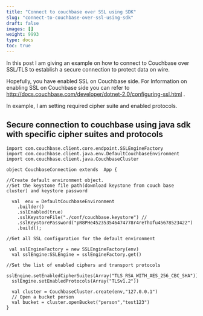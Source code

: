 ```yaml
---
title: "Connect to couchbase over SSL using SDK"
slug: "connect-to-couchbase-over-ssl-using-sdk"
draft: false
images: []
weight: 9993
type: docs
toc: true
---
```


In this post I am giving an example on how to connect to Couchbase over SSL/TLS to establish a secure connection to protect data on wire.

Hopefully, you have enabled SSL on Couchbase side. For Information on enabling SSL on Couchbase side you can refer to http://docs.couchbase.com/developer/dotnet-2.0/configuring-ssl.html .

In example, I am setting required cipher suite and enabled protocols.

 

## Secure connection to couchbase using java sdk with specific cipher suites and protocols
    import com.couchbase.client.core.endpoint.SSLEngineFactory
    import com.couchbase.client.java.env.DefaultCouchbaseEnvironment
    import com.couchbase.client.java.CouchbaseCluster
    
    object CouchbaseConnection extends  App {
      
    //Create default environment object. 
    //Set the keystone file path(download keystone from couch base cluster) and keystore password
    
      val  env = DefaultCouchbaseEnvironment
        .builder()
        .sslEnabled(true)
        .sslKeystoreFile("./conf/couchbase.keystore") //
        .sslKeystorePassword("pR8PHe452353546474778r4reThUfu45678523422")
        .build();
    
    //Get all SSL configuration for the default environment
    
     val sslEngineFactory = new SSLEngineFactory(env)
      val sslEngine:SSLEngine = sslEngineFactory.get()
    
    //Set the list of enabled ciphers and transport protocols
      sslEngine.setEnabledCipherSuites(Array("TLS_RSA_WITH_AES_256_CBC_SHA"))
      sslEngine.setEnabledProtocols(Array("TLSv1.2"))
    
      val cluster = CouchbaseCluster.create(env,"127.0.0.1")
      // Open a bucket person
      val bucket = cluster.openBucket("person","test123")
    }

